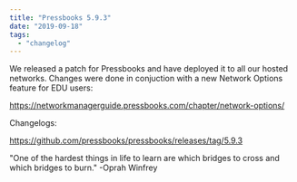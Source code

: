 ```yaml
---
title: "Pressbooks 5.9.3"
date: "2019-09-18"
tags: 
  - "changelog"
---
```


We released a patch for Pressbooks and have deployed it to all our hosted networks. Changes were done in conjuction with a new Network Options feature for EDU users:

https://networkmanagerguide.pressbooks.com/chapter/network-options/

Changelogs:

https://github.com/pressbooks/pressbooks/releases/tag/5.9.3

"One of the hardest things in life to learn are which bridges to cross and which bridges to burn." -Oprah Winfrey
